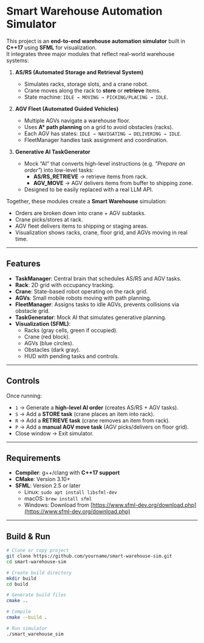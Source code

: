 # Smart Warehouse Automation Simulator

This project is an **end-to-end warehouse automation simulator** built in **C++17** using **SFML** for visualization.  
It integrates three major modules that reflect real-world warehouse systems:

1. **AS/RS (Automated Storage and Retrieval System)**
   - Simulates racks, storage slots, and a crane robot.
   - Crane moves along the rack to **store** or **retrieve** items.
   - State machine: `IDLE → MOVING → PICKING/PLACING → IDLE`.

2. **AGV Fleet (Automated Guided Vehicles)**
   - Multiple AGVs navigate a warehouse floor.
   - Uses **A\* path planning** on a grid to avoid obstacles (racks).
   - Each AGV has states: `IDLE → NAVIGATING → DELIVERING → IDLE`.
   - FleetManager handles task assignment and coordination.

3. **Generative AI TaskGenerator**
   - Mock “AI” that converts high-level instructions (e.g. *"Prepare an order"*) into low-level tasks:
     - **AS/RS_RETRIEVE** → retrieve items from rack.
     - **AGV_MOVE** → AGV delivers items from buffer to shipping zone.
   - Designed to be easily replaced with a real LLM API.

Together, these modules create a **Smart Warehouse** simulation:
- Orders are broken down into crane + AGV subtasks.
- Crane picks/stores at rack.
- AGV fleet delivers items to shipping or staging areas.
- Visualization shows racks, crane, floor grid, and AGVs moving in real time.

---

## Features
- **TaskManager**: Central brain that schedules AS/RS and AGV tasks.
- **Rack**: 2D grid with occupancy tracking.
- **Crane**: State-based robot operating on the rack grid.
- **AGVs**: Small mobile robots moving with path planning.
- **FleetManager**: Assigns tasks to idle AGVs, prevents collisions via obstacle grid.
- **TaskGenerator**: Mock AI that simulates generative planning.
- **Visualization (SFML)**:
  - Racks (gray cells, green if occupied).
  - Crane (red block).
  - AGVs (blue circles).
  - Obstacles (dark gray).
  - HUD with pending tasks and controls.

---

## Controls
Once running:
- `1` → Generate a **high-level AI order** (creates AS/RS + AGV tasks).
- `S` → Add a **STORE task** (crane places an item into rack).
- `R` → Add a **RETRIEVE task** (crane removes an item from rack).
- `P` → Add a **manual AGV move task** (AGV picks/delivers on floor grid).
- Close window → Exit simulator.

---

## Requirements
- **Compiler**: g++/clang with **C++17 support**
- **CMake**: Version 3.10+
- **SFML**: Version 2.5 or later
  - Linux: `sudo apt install libsfml-dev`
  - macOS: `brew install sfml`
  - Windows: Download from [https://www.sfml-dev.org/download.php](https://www.sfml-dev.org/download.php)

---

## Build & Run

```bash
# Clone or copy project
git clone https://github.com/yourname/smart-warehouse-sim.git
cd smart-warehouse-sim

# Create build directory
mkdir build
cd build

# Generate build files
cmake ..

# Compile
cmake --build .

# Run simulator
./smart_warehouse_sim
